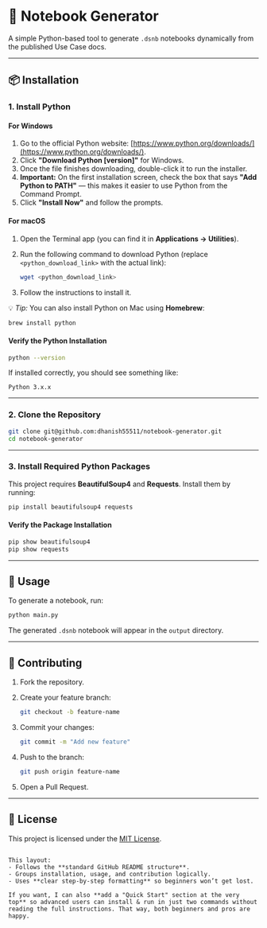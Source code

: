 # 📓 Notebook Generator

A simple Python-based tool to generate `.dsnb` notebooks dynamically from the published Use Case docs.  

---

## 📦 Installation

### 1. Install Python

#### For Windows
1. Go to the official Python website: [https://www.python.org/downloads/](https://www.python.org/downloads/).
2. Click **"Download Python [version]"** for Windows.
3. Once the file finishes downloading, double-click it to run the installer.
4. **Important:** On the first installation screen, check the box that says **"Add Python to PATH"** — this makes it easier to use Python from the Command Prompt.
5. Click **"Install Now"** and follow the prompts.

#### For macOS
1. Open the Terminal app (you can find it in **Applications → Utilities**).
2. Run the following command to download Python (replace `<python_download_link>` with the actual link):
   ```bash
   wget <python_download_link>
   ````

3. Follow the instructions to install it.

💡 *Tip:* You can also install Python on Mac using **Homebrew**:

```bash
brew install python
```

#### Verify the Python Installation

```bash
python --version
```

If installed correctly, you should see something like:

```
Python 3.x.x
```

---

### 2. Clone the Repository

```bash
git clone git@github.com:dhanish55511/notebook-generator.git
cd notebook-generator
```

---

### 3. Install Required Python Packages

This project requires **BeautifulSoup4** and **Requests**. Install them by running:

```bash
pip install beautifulsoup4 requests
```

#### Verify the Package Installation

```bash
pip show beautifulsoup4
pip show requests
```

---

## 🧪 Usage

To generate a notebook, run:

```bash
python main.py
```

The generated `.dsnb` notebook will appear in the `output` directory.

---

## 🤝 Contributing

1. Fork the repository.
2. Create your feature branch:

   ```bash
   git checkout -b feature-name
   ```
3. Commit your changes:

   ```bash
   git commit -m "Add new feature"
   ```
4. Push to the branch:

   ```bash
   git push origin feature-name
   ```
5. Open a Pull Request.

---

## 📜 License

This project is licensed under the [MIT License](LICENSE).

```

This layout:  
- Follows the **standard GitHub README structure**.  
- Groups installation, usage, and contribution logically.  
- Uses **clear step-by-step formatting** so beginners won’t get lost.  

If you want, I can also **add a "Quick Start" section at the very top** so advanced users can install & run in just two commands without reading the full instructions. That way, both beginners and pros are happy.
```

